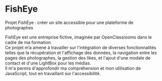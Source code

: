 # FishEye

Projet FishEye : créer un site accessible pour une plateforme de photographes

FishEye est une entreprise fictive, imaginée par OpenClassrooms dans le cadre de ma formation.<br>
Ce projet m’a amené à travailler sur l'intégration de diverses fonctionnalités telles que la récupération et l'affichage des données, la navigation entre les pages des photographes, la gestion des likes, et l'ajout d'une modale de contact et d'une LightBox pour les médias.<br>
Il m'a permis d'approfondir ma compréhension et mon utilisation de JavaScript, tout en travaillant sur l'accessibilité.